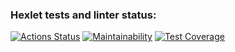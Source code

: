 ### Hexlet tests and linter status:
[![Actions Status](https://github.com/CyberXAndrew/java-project-72/workflows/hexlet-check/badge.svg)](https://github.com/CyberXAndrew/java-project-72/actions)
[![Maintainability](https://api.codeclimate.com/v1/badges/a8f9d81b86cd305b1b8d/maintainability)](https://codeclimate.com/github/CyberXAndrew/java-project-72/maintainability)
[![Test Coverage](https://api.codeclimate.com/v1/badges/a8f9d81b86cd305b1b8d/test_coverage)](https://codeclimate.com/github/CyberXAndrew/java-project-72/test_coverage)